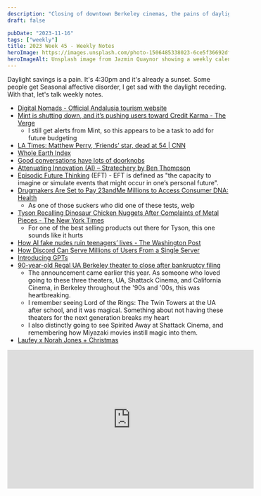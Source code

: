 ```yaml
---
description: "Closing of downtown Berkeley cinemas, the pains of daylight savings, EFTs, and Tyson recall"
draft: false

pubDate: "2023-11-16"
tags: ["weekly"]
title: 2023 Week 45 - Weekly Notes
heroImage: https://images.unsplash.com/photo-1506485338023-6ce5f36692df?ixlib=rb-4.0.3&ixid=M3wxMjA3fDB8MHxwaG90by1wYWdlfHx8fGVufDB8fHx8fA%3D%3D&auto=format&fit=crop&w=2370&q=80
heroImageAlt: Unsplash image from Jazmin Quaynor showing a weekly calendar
---
```


Daylight savings is a pain. It's 4:30pm and it's already a sunset. Some people get Seasonal affective disorder, I get sad with the daylight receding. With that, let's talk weekly notes.

- [Digital Nomads - Official Andalusia tourism website](https://www.andalucia.org/en/digitalnomads)
- [Mint is shutting down, and it’s pushing users toward Credit Karma - The Verge](https://www.theverge.com/2023/11/2/23943254/mint-intuit-shutting-down-credit-karma)
  - I still get alerts from Mint, so this appears to be a task to add for future budgeting
- [LA Times: Matthew Perry, ‘Friends’ star, dead at 54 | CNN](https://www.cnn.com/2023/10/28/entertainment/matthew-perry-dead/index.html)
- [Whole Earth Index](https://wholeearth.info/)
- [Good conversations have lots of doorknobs](https://www.experimental-history.com/p/good-conversations-have-lots-of-doorknobs)
- [Attenuating Innovation (AI) – Stratechery by Ben Thompson](https://stratechery.com/2023/attenuating-innovation-ai/?utm_source=tldrnewsletter)
- [Episodic Future Thinking](https://pubmed.ncbi.nlm.nih.gov/29130061/) (EFT) - EFT is defined as "the capacity to imagine or simulate events that might occur in one’s personal future".
- [Drugmakers Are Set to Pay 23andMe Millions to Access Consumer DNA: Health](https://www.bloomberg.com/news/articles/2023-10-30/23andme-will-give-gsk-access-to-consumer-dna-data)
  - As one of those suckers who did one of these tests, welp
- [Tyson Recalling Dinosaur Chicken Nuggets After Complaints of Metal Pieces - The New York Times](https://www.nytimes.com/2023/11/05/business/tyson-dino-nuggets-recall.html?campaign_id=9&emc=edit_nn_20231106&instance_id=107033&nl=the-morning&regi_id=197092347&segment_id=149291&te=1&user_id=53888c42b17ce2b613ad43a8e73d64ef)
  - For one of the best selling products out there for Tyson, this one sounds like it hurts
- [How AI fake nudes ruin teenagers’ lives - The Washington Post](https://www.washingtonpost.com/technology/2023/11/05/ai-deepfake-porn-teens-women-impact/?pwapi_token=eyJ0eXAiOiJKV1QiLCJhbGciOiJIUzI1NiJ9.eyJyZWFzb24iOiJnaWZ0IiwibmJmIjoxNjk5MjQ2ODAwLCJpc3MiOiJzdWJzY3JpcHRpb25zIiwiZXhwIjoxNzAwNjI5MTk5LCJpYXQiOjE2OTkyNDY4MDAsImp0aSI6IjA5MGViYWFlLWY2OWMtNDViZi1iMmI2LWRiOTQxOTY0NjI4YyIsInVybCI6Imh0dHBzOi8vd3d3Lndhc2hpbmd0b25wb3N0LmNvbS90ZWNobm9sb2d5LzIwMjMvMTEvMDUvYWktZGVlcGZha2UtcG9ybi10ZWVucy13b21lbi1pbXBhY3QvIn0.GSHhAYo7D65oc1RvQhb6f-9wq6VVMLdZCM6D50Rpufc)
- [How Discord Can Serve Millions of Users From a Single Server](https://blog.quastor.org/p/discord-can-serve-millions-users-single-server?utm_source=tldrwebdev)
- [Introducing GPTs](https://openai.com/blog/introducing-gpts)
- [90-year-old Regal UA Berkeley theater to close after bankruptcy filing](https://www.sfgate.com/local/article/Regal-UA-Berkeley-movie-theater-closure-bankruptcy-17734695.php)
  - The announcement came earlier this year. As someone who loved going to these three theaters, UA, Shattack Cinema, and California Cinema, in Berkeley throughout the '90s and '00s, this was heartbreaking.
  - I remember seeing Lord of the Rings: The Twin Towers at the UA after school, and it was magical. Something about not having these theaters for the next generation breaks my heart
  - I also distinctly going to see Spirited Away at Shattack Cinema, and remembering how Miyazaki movies instill magic into them.
- [Laufey x Norah Jones + Christmas](https://store.bluenote.com/products/norah-jones-laufey-christmas-with-you-spotify-exclusive-7?lf=5233f80b9db296fd92cd955a2e5b54cc)

<iframe width="560" height="315" src="https://www.youtube.com/embed/WY6JRKeMuvM?si=0Nk-blzdB6wtrYWH" title="YouTube video player" frameborder="0" allow="accelerometer; autoplay; clipboard-write; encrypted-media; gyroscope; picture-in-picture; web-share" allowfullscreen></iframe>
